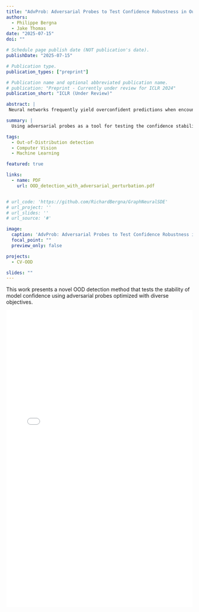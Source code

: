 ```yaml
---
title: "AdvProb: Adversarial Probes to Test Confidence Robustness in Out-of-Distribution Detection"
authors:
  - Philippe Bergna
  - Jake Thomas
date: "2025-07-15"
doi: ""

# Schedule page publish date (NOT publication's date).
publishDate: "2025-07-15"

# Publication type.
publication_types: ["preprint"]

# Publication name and optional abbreviated publication name.
# publication: "Preprint - Currently under review for ICLR 2024"
publication_short: "ICLR (Under Review)"

abstract: |
 Neural networks frequently yield overconfident predictions when encountering out-of-distribution (OOD) samples, undermining their reliability in critical real-world tasks. In this paper, we introduce \textbf{AdvProb:} Adversarial Probes, a novel diagnostic framework for robust OOD detection. Our approach applies multiple targeted adversarial perturbations to each input, systematically probing the local stability of model predictions. By analyzing how model confidence shifts under these perturbations, we construct a comprehensive behavioral fingerprint for each input and train an XGBoost ensemble to robustly discriminate between in-distribution (ID) and OOD data. AdvProb substantially improves the OOD detection performance of standard classifiers and can be seamlessly integrated into existing methods like ODIN and Mahalanobis, yielding consistent performance gains across architectures and datasets. Our results highlight adversarial probes as a flexible and highly effective tool for enhancing OOD detection robustness.

summary: |
  Using adversarial probes as a tool for testing the confidence stability of the model for out-of-distribution OOD detection. 

tags:
  - Out-of-Distribution detection
  - Computer Vision
  - Machine Learning

featured: true

links:
  - name: PDF
    url: OOD_detection_with_adversarial_perturbation.pdf


# url_code: 'https://github.com/RichardBergna/GraphNeuralSDE'
# url_project: ''
# url_slides: ''
# url_source: '#'

image:
  caption: 'AdvProb: Adversarial Probes to Test Confidence Robustness in Out-of-Distribution Detection'
  focal_point: ""
  preview_only: false

projects:
  - CV-OOD

slides: ""
---
```


This work presents a novel OOD detection method that tests the stability of model confidence using adversarial probes optimized with diverse objectives.

<embed src="OOD_detection_with_adversarial_perturbation.pdf" width="100%" height="800px" type="application/pdf">

